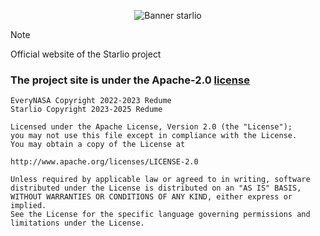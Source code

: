 <p align="center"><img src="/assets/banner.png" alt="Banner starlio"></p>

> [!NOTE]
> Official website of the Starlio project

### The project site is under the Apache-2.0 [license](NOTICE)
```
EveryNASA Copyright 2022-2023 Redume
Starlio Copyright 2023-2025 Redume

Licensed under the Apache License, Version 2.0 (the "License");
you may not use this file except in compliance with the License.
You may obtain a copy of the License at

http://www.apache.org/licenses/LICENSE-2.0

Unless required by applicable law or agreed to in writing, software
distributed under the License is distributed on an "AS IS" BASIS,
WITHOUT WARRANTIES OR CONDITIONS OF ANY KIND, either express or implied.
See the License for the specific language governing permissions and
limitations under the License.
```